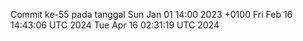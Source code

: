 Commit ke-55 pada tanggal Sun Jan 01 14:00 2023 +0100
Fri Feb 16 14:43:06 UTC 2024
Tue Apr 16 02:31:19 UTC 2024
